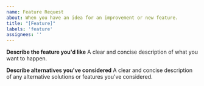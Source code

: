 ```yaml
---
name: Feature Request
about: When you have an idea for an improvement or new feature.
title: "[Feature]"
labels: 'feature'
assignees: ''
---
```


**Describe the feature you'd like**
A clear and concise description of what you want to happen.

**Describe alternatives you've considered**
A clear and concise description of any alternative solutions or features you've considered.
